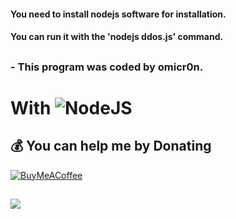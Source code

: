 
#### You need to install nodejs software for installation.
#### You can run it with the 'nodejs ddos.js' command.

##

###             - This program was coded by omicr0n.

# With ![NodeJS](https://img.shields.io/badge/node.js-6DA55F?style=for-the-badge&logo=node.js&logoColor=white)

  ## 💰 You can help me by Donating
  [![BuyMeACoffee](https://img.shields.io/badge/Buy%20Me%20a%20Coffee-ffdd00?style=for-the-badge&logo=buy-me-a-coffee&logoColor=black)](https://www.buymeacoffee.com/omicr0n) 

## 
[![](https://visitcount.itsvg.in/api?id=omicr0nn&icon=3&color=0)](https://visitcount.itsvg.in)

